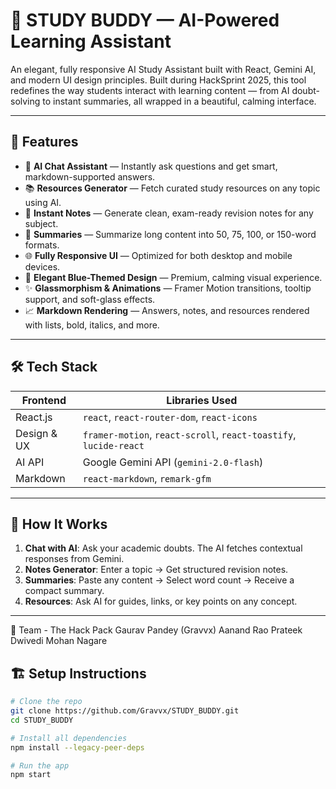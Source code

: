 # 📘 STUDY BUDDY — AI-Powered Learning Assistant

An elegant, fully responsive AI Study Assistant built with React, Gemini AI, and modern UI design principles. Built during HackSprint 2025, this tool redefines the way students interact with learning content — from AI doubt-solving to instant summaries, all wrapped in a beautiful, calming interface.

---

## 🚀 Features

- 🤖 **AI Chat Assistant** — Instantly ask questions and get smart, markdown-supported answers.
- 📚 **Resources Generator** — Fetch curated study resources on any topic using AI.
- 📝 **Instant Notes** — Generate clean, exam-ready revision notes for any subject.
- 📘 **Summaries** — Summarize long content into 50, 75, 100, or 150-word formats.
- 🌐 **Fully Responsive UI** — Optimized for both desktop and mobile devices.
- 🎨 **Elegant Blue-Themed Design** — Premium, calming visual experience.
- ✨ **Glassmorphism & Animations** — Framer Motion transitions, tooltip support, and soft-glass effects.
- 📈 **Markdown Rendering** — Answers, notes, and resources rendered with lists, bold, italics, and more.

---

## 🛠️ Tech Stack

| Frontend      | Libraries Used                                                                 |
|---------------|---------------------------------------------------------------------------------|
| React.js      | `react`, `react-router-dom`, `react-icons`                                     |
| Design & UX   | `framer-motion`, `react-scroll`, `react-toastify`, `lucide-react`              |
| AI API        | Google Gemini API (`gemini-2.0-flash`)                                          |
| Markdown      | `react-markdown`, `remark-gfm`                                                  |


---

## 🧠 How It Works

1. **Chat with AI**: Ask your academic doubts. The AI fetches contextual responses from Gemini.
2. **Notes Generator**: Enter a topic → Get structured revision notes.
3. **Summaries**: Paste any content → Select word count → Receive a compact summary.
4. **Resources**: Ask AI for guides, links, or key points on any concept.

---
👥 Team - The Hack Pack
  Gaurav Pandey (Gravvx)
  Aanand Rao
  Prateek Dwivedi
  Mohan Nagare



## 🏗️ Setup Instructions

```bash
# Clone the repo
git clone https://github.com/Gravvx/STUDY_BUDDY.git
cd STUDY_BUDDY

# Install all dependencies
npm install --legacy-peer-deps

# Run the app
npm start
